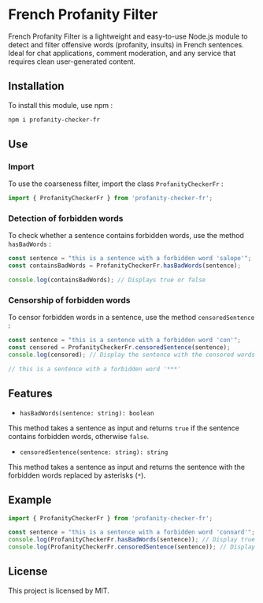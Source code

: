 # French Profanity Filter

French Profanity Filter is a lightweight and easy-to-use Node.js module to detect and filter offensive words (profanity, insults) in French sentences. Ideal for chat applications, comment moderation, and any service that requires clean user-generated content.

## Installation

To install this module, use npm :

```bash
npm i profanity-checker-fr
```

## Use

### Import

To use the coarseness filter, import the class `ProfanityCheckerFr` :

```typescript
import { ProfanityCheckerFr } from 'profanity-checker-fr';
```

### Detection of forbidden words

To check whether a sentence contains forbidden words, use the method `hasBadWords` :

```typescript
const sentence = "this is a sentence with a forbidden word 'salope'";
const containsBadWords = ProfanityCheckerFr.hasBadWords(sentence);

console.log(containsBadWords); // Displays true or false
```

### Censorship of forbidden words

To censor forbidden words in a sentence, use the method `censoredSentence` :

```typescript
const sentence = "this is a sentence with a forbidden word 'con'";
const censored = ProfanityCheckerFr.censoredSentence(sentence);
console.log(censored); // Display the sentence with the censored words

// this is a sentence with a forbidden word '***'
```

## Features

- `hasBadWords(sentence: string): boolean`

This method takes a sentence as input and returns `true` if the sentence contains forbidden words, otherwise `false`.

- `censoredSentence(sentence: string): string`

This method takes a sentence as input and returns the sentence with the forbidden words replaced by asterisks (`*`).

## Example

```typescript
import { ProfanityCheckerFr } from 'profanity-checker-fr';

const sentence = "this is a sentence with a forbidden word 'connard'";
console.log(ProfanityCheckerFr.hasBadWords(sentence)); // Display true
console.log(ProfanityCheckerFr.censoredSentence(sentence)); // Display "this is a sentence with a forbidden word '*******'
```

## License

This project is licensed by MIT.
